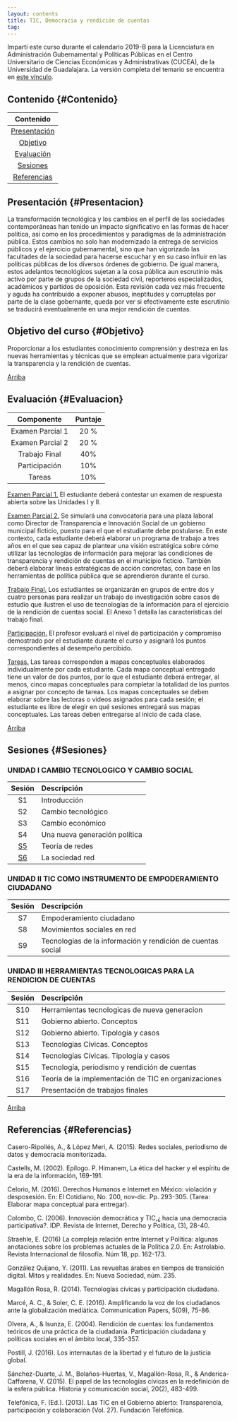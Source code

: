 ```yaml
---
layout: contents
title: TIC, Democracia y rendición de cuentas
tag:
---
```


Impartí este curso durante el calendario 2019-B para la Licenciatura en Administración Gubernamental y Políticas Públicas en el Centro Universitario de Ciencias Económicas y Administrativas (CUCEA), de la Universidad de Guadalajara. La versión completa del temario se encuentra en [este vínculo](/materiales/tic_democracia_temario.pdf).

## Contenido {#Contenido}

| Contenido |
| :---: |
| [Presentación](#Presentacion) |
| [Objetivo](#Objetivo) |
| [Evaluación](#Evaluacion) |
| [Sesiones](#Sesiones) |
| [Referencias](#Referencias) |

## Presentación {#Presentacion}

La transformación tecnológica y los cambios en el perfil de las sociedades contemporáneas han tenido un impacto significativo en las formas de hacer política, así como en los procedimientos y paradigmas de la administración pública. Estos cambios no solo han modernizado la entrega de servicios públicos y el ejercicio gubernamental, sino que han vigorizado las facultades de la sociedad para hacerse escuchar y en su caso influir en las políticas públicas de los diversos órdenes de gobierno. De igual manera, estos adelantos tecnológicos sujetan a la cosa pública aun escrutinio más activo por parte de grupos de la sociedad civil, reporteros especializados, académicos y partidos de oposición. Esta revisión cada vez más frecuente y aguda ha contribuido a exponer abusos, ineptitudes y corruptelas por parte de la clase gobernante, queda por ver si efectivamente este escrutinio se traducirá eventualmente en una mejor rendición de cuentas.

## Objetivo del curso {#Objetivo}

Proporcionar a los estudiantes conocimiento comprensión y destreza en las nuevas herramientas y técnicas que se emplean actualmente para vigorizar la transparencia y la rendición de cuentas.

[Arriba](#Contenido)

## Evaluación {#Evaluacion}

| Componente       | Puntaje  |
|:-------------:   | :--------------: |
| Examen Parcial 1 | 20 % |
| Examen Parcial 2 | 20 % |
| Trabajo Final    | 40%  |
| Participación	   | 10%  |
| Tareas	         | 10%  |

<u>Examen Parcial 1.</u> El estudiante deberá contestar un examen de respuesta abierta sobre las Unidades I y II.

<u>Examen Parcial 2.</u> Se simulará una convocatoria para una plaza laboral como Director de Transparencia e Innovación Social de un gobierno municipal ficticio, puesto para el que el estudiante debe postularse. En este contexto, cada estudiante deberá elaborar un programa de trabajo a tres años en el que sea capaz de plantear una visión estratégica sobre cómo utilizar las tecnologías de información para mejorar las condiciones de transparencia y rendición de cuentas en el municipio ficticio. También deberá elaborar líneas estratégicas de acción concretas, con base en las herramientas de política pública que se aprendieron durante el curso.

<u>Trabajo Final.</u> Los estudiantes se organizarán en grupos de entre dos y cuatro personas para realizar un trabajo de investigación sobre casos de estudio que ilustren el uso de tecnologías de la información para el ejercicio de la rendición de cuentas social. El Anexo 1 detalla las características del trabajo final.

<u>Participación.</u> El profesor evaluará el nivel de participación y compromiso demostrado por el estudiante durante el curso y asignará los puntos correspondientes al desempeño percibido.

<u>Tareas.</u> Las tareas corresponden a mapas conceptuales elaborados individualmente por cada estudiante. Cada mapa conceptual entregado tiene un valor de dos puntos, por lo que el estudiante deberá entregar, al menos, cinco mapas conceptuales para completar la totalidad de los puntos a asignar por concepto de tareas. Los mapas conceptuales se deben elaborar sobre las lectoras o videos asignados para cada sesión; el estudiante es libre de elegir en qué sesiones entregará sus mapas conceptuales. Las tareas deben entregarse al inicio de cada clase.

[Arriba](#Contenido)

## Sesiones {#Sesiones}

### UNIDAD I CAMBIO TECNOLOGICO Y CAMBIO SOCIAL

| Sesión       | Descripción  |
|:-------------:   | :-------------- |
| S1 | Introducción  |
| S2 | Cambio tecnológico |
| S3 | Cambio económico |
| S4 | Una nueva generación política |
| [S5](http://tuvalu.santafe.edu/~aaronc/slides/Clauset_2015_SFI_Networks_ShortCourse.pdf) | Teoría de redes |
| [S6](/courses/tic_democracia/materiales/S5-La-Sociedad-Red-Web.md) | La sociedad red |

### UNIDAD II TIC COMO INSTRUMENTO DE EMPODERAMIENTO CIUDADANO

| Sesión       | Descripción  |
|:-------------:   | :-------------- |
| S7 | Empoderamiento ciudadano |
| S8 | Movimientos sociales en red |
| S9 | Tecnologías de la información y rendición de cuentas social |

### UNIDAD III HERRAMIENTAS TECNOLOGICAS PARA LA RENDICION DE CUENTAS

| Sesión       | Descripción  |
|:-------------:   | :-------------- |
| S10 | Herramientas tecnologicas de nueva generacion |
| S11 | Gobierno abierto. Conceptos |
| S12 | Gobierno abierto. Tipología y casos |
| S13 | Tecnologias Civicas. Conceptos |
| S14 | Tecnologías Cívicas. Tipología y casos |
| S15 | Tecnología, periodismo y rendición de cuentas |
| S16 | Teoría de la implementación de TIC en organizaciones |
| S17 | Presentación de trabajos finales |

[Arriba](#Contenido)

## Referencias {#Referencias}

Casero-Ripollés, A., & López Meri, A. (2015). Redes sociales, periodismo de datos y democracia monitorizada.

Castells, M. (2002). Epílogo. P. Himanem, La ética del hacker y el espíritu de la era de la información, 169-191.

Celorio, M. (2016). Derechos Humanos e Internet en México: violación y desposesión. En: El Cotidiano, No. 200, nov-dic. Pp. 293-305. (Tarea: Elaborar mapa conceptual para entregar).

Colombo, C. (2006). Innovación democrática y TIC,¿ hacia una democracia participativa?. IDP. Revista de Internet, Derecho y Política, (3), 28-40.

Straehle, E. (2016) La compleja relación entre Internet y Política: algunas anotaciones sobre los problemas actuales de la Política 2.0. En: Astrolabio. Revista Internacional de filosofía. Núm 18, pp. 162-173.

González Quijano, Y. (2011). Las revueltas árabes en tiempos de transición digital. Mitos y realidades. En: Nueva Sociedad, núm. 235.

Magallón Rosa, R. (2014). Tecnologías cívicas y participación ciudadana.

Marcé, A. C., & Soler, C. E. (2016). Amplificando la voz de los ciudadanos ante la globalización mediática. Communication Papers, 5(09), 75-86.

Olvera, A., & Isunza, E. (2004). Rendición de cuentas: los fundamentos teóricos de una práctica de la ciudadanía. Participación ciudadana y políticas sociales en el ámbito local, 335-357.

Postill, J. (2016). Los internautas de la libertad y el futuro de la justicia global.

Sánchez-Duarte, J. M., Bolaños-Huertas, V., Magallón-Rosa, R., & Anderica-Caffarena, V. (2015). El papel de las tecnologías cívicas en la redefinición de la esfera pública. Historia y comunicación social, 20(2), 483-499.

Telefónica, F. (Ed.). (2013). Las TIC en el Gobierno abierto: Transparencia, participación y colaboración (Vol. 27). Fundación Telefónica.
